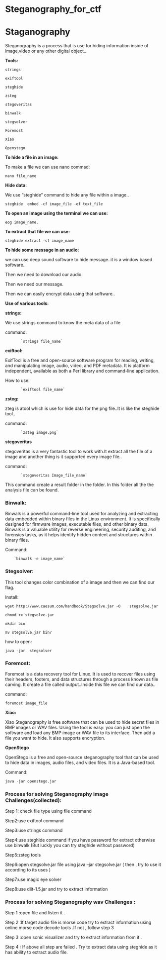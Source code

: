 # Steganography_for_ctf

# Staganography

Steganography is a process that is use for hiding information inside of image,video or any other digital object..

**Tools:**

`strings`

`exiftool`

`steghide`

`zsteg`

`stegoveritas`

`binwalk`

`stegsolver`

`Foremost`

`Xiao`

`Openstego`

**To hide a file in an image:**

To make a file we can use nano commad:

`nano file_name`

**Hide data:**

We use “steghide” command to hide any file within a image..

`steghide  embed -cf image_file -ef text_file`

**To open an image using the terminal we can use:**

`eog image_name.`

**To extract that file we can use:**

`steghide extract -sf image_name`

**To hide some message in an audio:**

we can use deep sound software to hide message..it is a window based software..

Then we need to download our audio.

Then we need our message.

Then we can easily encrypt data using that software..

**Use of various tools:**

**strings:**

We use strings command to know the meta data of a file

command:

           `strings file_name`

**exiftool:**

ExifTool is a free and open-source software program for reading, writing, and manipulating image, audio, video, and PDF metadata. It is platform independent, available as both a Perl library and command-line application.

How to use:

           `exiftool file_name`

**zsteg:**

zteg is atool which is use for hide data for the png file..It is like the
steghide tool..

command:

           `zsteg image.png`

**stegoveritas**

stegoveritas is a very fantastic tool to work with.It extract all the file of a
image and another thing is it supported every image file..

command:

           `stegoveritas Image_file_name`

This command create a result folder in the folder. In this folder all the
the analysis file can be found.

### **Binwalk**:

Binwalk is a powerful command-line tool used for analyzing and extracting
data embedded within binary files in the Linux environment. It is
specifically designed for firmware images, executable files, and
other binary data. Binwalk is a valuable utility for reverse
engineering, security auditing, and forensics tasks, as it helps
identify hidden content and structures within binary files.

Command:

        `binwalk -e image_name`

### **Stegsolver**:

This tool changes color combination of a image and then we can find our
flag.

Install:

`wget http://www.caesum.com/handbook/Stegsolve.jar -O    stegsolve.jar`

`chmod +x stegsolve.jar`

`mkdir bin`

`mv stegsolve.jar bin/`

how to open:

`java -jar  stegsolver`

### **Foremost:**

Foremost is a  data recovery tool for Linux. It is used to recover files using
their headers, footers, and data structures through a process known
as file carving. It create a file called output..Inside this file we
can find our data..

command:

`foremost image_file`

**Xiao:**

Xiao Steganography is free software that can be used to hide secret
files in BMP images or WAV files. Using the tool is easy: you can
just open the software and load any BMP image or WAV file to its
interface. Then add a file you want to hide. It also supports
encryption.

**OpenStego**

OpenStego is a free and open-source steganography tool that can be used to hide
data in images, audio files, and video files. It is a Java-based
tool.

Command:

```python
java -jar openstego.jar
```

### **Process for solving Steganography image Challenges(collected):**

Step
1: check file type using file command

Step2:use
exiftool command

Step3:use
strings command

Step4:use
steghide command if you have password for extract otherwise use
binwalk (But luckly you can try steghide without password)

Step5:zsteg
tools

Step6:open
stegsolve.jar file using java –jar stegsolve.jar ( then , try to
use it according to its uses )

Step7:use
magic eye solver

Step8:use
diit-1.5.jar and try to extract information

### **Process for solving Steganography wav Challenges :**

Step
1 :open file and listen it .

Step
2 :If target audio file is morse code try to extract information
using online morse code decode tools .If not , follow step 3

Step
3 :open sonic visualizer and try to extract information from it .

Step
4 : If above all step are failed . Try to extract data using steghide
as it has ability to extract audio file.
